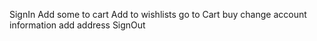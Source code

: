SignIn
Add some to cart
Add to wishlists
go to Cart
buy
change account information
add address
SignOut
